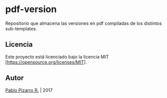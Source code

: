 # pdf-version
Repositorio que almacena las versiones en pdf compiladas de los distintos sub-templates.

## Licencia
Este proyecto está licenciado bajo la licencia MIT [https://opensource.org/licenses/MIT].

## Autor
<a href="http://ppizarror.com">Pablo Pizarro R.</a> | 2017